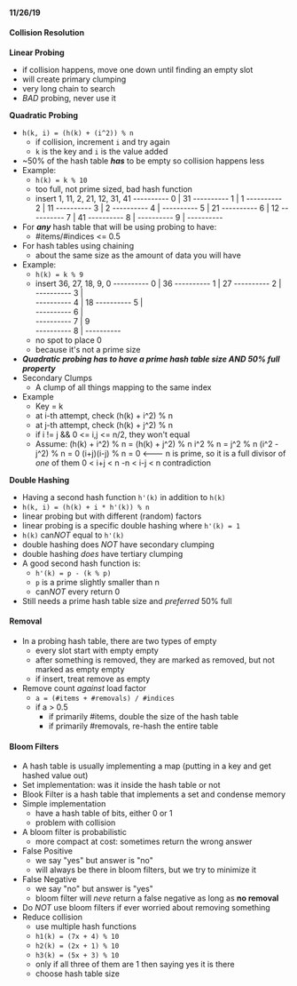 #### 11/26/19

#### Collision Resolution
**Linear Probing**
- if collision happens, move one down until finding an empty slot
- will create primary clumping
- very long chain to search
- _BAD_ probing, never use it

**Quadratic Probing**
- `h(k, i) = (h(k) + (i^2)) % n`
	- if collision, increment `i` and try again
	- `k` is the key and `i` is the value added
- ~50% of the hash table _**has**_ to be empty so collision happens less
- Example:
	- `h(k) = k % 10`
	- too full, not prime sized, bad hash function
	- insert 1, 11, 2, 21, 12, 31, 41
			----------
		0	|	31
			----------
		1	|	1
			----------
		2	|	11
			----------
		3	|	2
			----------
		4	|
			----------
		5	|	21
			----------
		6	|	12
			----------
		7	|	41
			----------
		8	|
			----------
		9	|
			----------
- For _**any**_ hash table that will be using probing to have:
	- #items/#indices <= 0.5
- For hash tables using chaining
	- about the same size as the amount of data you will have
- Example:
	- `h(k) = k % 9`
	- insert 36, 27, 18, 9, 0
			----------
		0	|	36
			----------
		1	|	27
			----------
		2	|	
			----------
		3	|	
			----------
		4	|	18
			----------
		5	|	
			----------
		6	|	
			----------
		7	|	9	
			----------
		8	|
			----------
	- no spot to place 0
	- because it's not a prime size
- _**Quadratic probing has to have a prime hash table size AND 50% full property**_
- Secondary Clumps
	- A clump of all things mapping to the same index
- Example
	- Key = k
	- at i-th attempt, check (h(k) + i^2) % n
	- at j-th attempt, check (h(k) + j^2) % n
	- if i != j && 0 <= i,j <= n/2, they won't equal
	- Assume: (h(k) + i^2) % n = (h(k) + j^2) % n
			i^2 % n = j^2 % n
			(i^2 - j^2) % n = 0
			(i+j)(i-j) % n = 0       <--- n is prime, so it is a full divisor of _one_ of them
			0 < i+j < n
			-n < i-j < n
			contradiction

**Double Hashing**
- Having a second hash function `h'(k)` in addition to `h(k)`
- `h(k, i) = (h(k) + i * h'(k)) % n`
- linear probing but with different (random) factors
- linear probing is a specific double hashing where `h'(k) = 1`
- `h(k)` can*NOT* equal to `h'(k)`
- double hashing does _NOT_ have secondary clumping
- double hashing _does_ have tertiary clumping
- A good second hash function is:
	- `h'(k) = p - (k % p)`
	- `p` is a prime slightly smaller than n
	- can*NOT* every return 0
- Still needs a prime hash table size and _preferred_ 50% full


#### Removal
- In a probing hash table, there are two types of empty
	- every slot start with empty empty
	- after something is removed, they are marked as removed, but not marked as empty empty
	- if insert, treat remove as empty
- Remove count _against_ load factor
	- `a = (#items + #removals) / #indices`
	- if a > 0.5
		- if primarily #items, double the size of the hash table
		- if primarily #removals, re-hash the entire table



#### Bloom Filters
- A hash table is usually implementing a map (putting in a key and get hashed value out)
- Set implementation: was it inside the hash table or not
- Blook Filter is a hash table that implements a set and condense memory
- Simple implementation
	- have a hash table of bits, either 0 or 1
	- problem with collision
- A bloom filter is probabilistic
	- more compact at cost: sometimes return the wrong answer
- False Positive
	- we say "yes" but answer is "no"
	- will always be there in bloom filters, but we try to minimize it
- False Negative
	- we say "no" but answer is "yes"
	- bloom filter will _neve_ return a false negative as long as **no removal**
- Do _NOT_ use bloom filters if ever worried about removing something
- Reduce collision
	- use multiple hash functions
	- `h1(k) = (7x + 4) % 10`
	- `h2(k) = (2x + 1) % 10`
	- `h3(k) = (5x + 3) % 10`
	- only if all three of them are 1 then saying yes it is there
	- choose hash table size 
